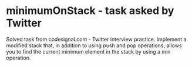 # minimumOnStack - task asked by Twitter
Solved task from codesignal.com - Twitter interview practice.
Implement a modified stack that, in addition to using push and pop operations, allows you to find the current minimum element in the stack by using a min operation.
